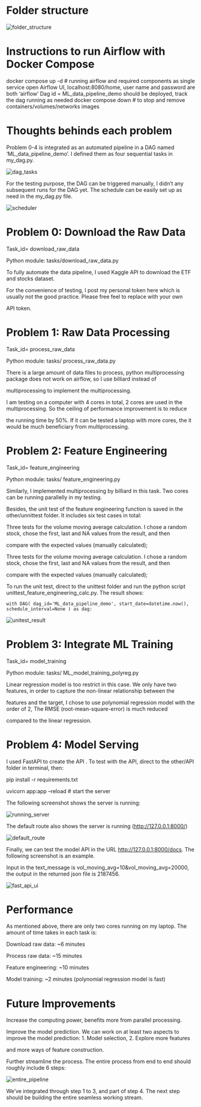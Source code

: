 # Folder structure

![folder_structure](https://github.com/CS-LEE2022/ML_data_pipeline/assets/42905162/37e79d79-93b5-42d8-a6cd-9896b8ba4090)

# Instructions to run Airflow with Docker Compose

docker compose up -d  # running airflow and required components as single service open Airflow UI, localhost:8080/home, user name and password are both ‘airflow’ Dag id = ML_data_pipeline_demo should be deployed, track the dag running as needed docker compose down # to stop and remove containers/volumes/networks images

# Thoughts behinds each problem

Problem 0-4 is integrated as an automated pipeline in a DAG named ‘ML_data_pipeline_demo’. I defined them as four sequential tasks in my_dag.py.

![dag_tasks](https://github.com/CS-LEE2022/ML_data_pipeline/assets/42905162/7c4ad405-5891-4acf-9a69-460eaa209554)

For the testing purpose, the DAG can be triggered manually, I didn’t any subsequent runs for the DAG yet. The schedule can be easily set up as need in the my_dag.py file.

![scheduler](https://github.com/CS-LEE2022/ML_data_pipeline/assets/42905162/d55dae9c-1fa8-40a1-95b3-542733d454ae)

# Problem 0: Download the Raw Data

Task_id= download_raw_data

Python module: tasks/download_raw_data.py

To fully automate the data pipeline, I used Kaggle API to download the ETF and stocks dataset.

For the convenience of testing, I post my personal token here which is usually not the good practice. Please free feel to replace with your own 

API token.

# Problem 1: Raw Data Processing

Task_id= process_raw_data

Python module: tasks/ process_raw_data.py

There is a large amount of data files to process, python multiprocessing package does not work on airflow, so I use billiard instead of 

multiprocessing to implement the multiprocessing.

I am testing on a computer with 4 cores in total, 2 cores are used in the multiprocessing. So the ceiling of performance improvement is to reduce 

the running time by 50%. If it can be tested a laptop with more cores, the it would be much beneficiary from multiprocessing.

# Problem 2: Feature Engineering

Task_id= feature_engineering

Python module: tasks/ feature_engineering.py

Similarly, I implemented multiprocessing by billiard in this task. Two cores can be running parallelly in my testing.

Besides, the unit test of the feature engineering function is saved in the other/unnittest folder. It includes six test cases in total:

Three tests for the volume moving average calculation. I chose a random stock, chose the first, last and NA values from the result, and then 

compare with the expected values (manually calculated);

Three tests for the volume moving average calculation. I chose a random stock, chose the first, last and NA values from the result, and then 

compare with the expected values (manually calculated);

To run the unit test, direct to the unittest folder and run the python script unittest_feature_engineering_calc.py. The result shows:

` with DAG(
    dag_id='ML_data_pipeline_demo',
    start_date=datetime.now(),
    schedule_interval=None
) as dag: `

![unitest_result](https://github.com/CS-LEE2022/ML_data_pipeline/assets/42905162/3cb44659-1ecb-45d1-ac4f-97e90c83bf4b)

# Problem 3: Integrate ML Training

Task_id= model_training

Python module: tasks/ ML_model_training_polyreg.py

Linear regression model is too restrict in this case. We only have two features, in order to capture the non-linear relationship between the 

features and the target, I chose to use polynomial regression model with the order of 2, The RMSE (root-mean-square-error) is much reduced 

compared to the linear regression.

# Problem 4: Model Serving

I used FastAPI to create the API . To test with the API, direct to the other/API folder in terminal, then:

pip install -r requirements.txt

uvicorn app:app –reload    # start the server

The following screenshot shows the server is running:

![running_server](https://github.com/CS-LEE2022/ML_data_pipeline/assets/42905162/d181cd67-8038-4a18-9c9b-b1c42b071659)

The default route also shows the server is running (http://127.0.0.1:8000/)

![default_route](https://github.com/CS-LEE2022/ML_data_pipeline/assets/42905162/b749fc2b-6e77-4d90-ad92-2c2e156409a9)

Finally, we can test the model API in the URL http://127.0.0.1:8000/docs. The following screenshot is an example.

Input in the text_message is vol_moving_avg=10&vol_moving_avg=20000, the output in the returned json file is 2187456.

![fast_api_ui](https://github.com/CS-LEE2022/ML_data_pipeline/assets/42905162/7fa7f4be-aeab-4a64-b8c2-86f1bf7210d4)

# Performance

As mentioned above, there are only two cores running on my laptop. The amount of time takes in each task is:

Download raw data: ~6 minutes

Process raw data: ~15 minutes

Feature engineering: ~10 minutes

Model training: ~2 minutes (polynomial regression model is fast)

# Future Improvements

Increase the computing power, benefits more from parallel processing.

Improve the model prediction. We can work on at least two aspects to improve the model prediction: 1. Model selection, 2. Explore more features 

and more ways of feature construction.

Further streamline the process. The entire process from end to end should roughly include 6 steps:

![entire_pipeline](https://github.com/CS-LEE2022/ML_data_pipeline/assets/42905162/78b52b84-f21d-428b-bc3c-4fbca736da8b)

We’ve integrated through step 1 to 3, and part of step 4. The next step should be building the entire seamless working stream.






